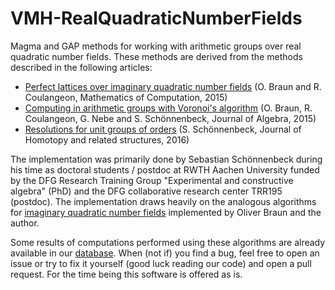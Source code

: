# VMH-RealQuadraticNumberFields
Magma and GAP methods for working with arithmetic groups over real quadratic number fields. These methods are derived from the methods described in the following articles:
* [Perfect lattices over imaginary quadratic number fields](http://de.arxiv.org/abs/1304.0559) (O. Braun and R. Coulangeon, Mathematics of Computation, 2015)
* [Computing in arithmetic groups with Voronoi's algorithm](https://arxiv.org/abs/1407.6234) (O. Braun, R. Coulangeon, G. Nebe and S. Schönnenbeck, Journal of Algebra, 2015)
* [Resolutions for unit groups of orders](https://arxiv.org/abs/1609.08835) (S. Schönnenbeck, Journal of Homotopy and related structures, 2016)

The implementation was primarily done by Sebastian Schönnenbeck during his time as doctoral students / postdoc at RWTH Aachen University funded by the DFG Research Training Group "Experimental and constructive algebra" (PhD) and the DFG collaborative research center TRR195 (postdoc). The implementation draws heavily on the analogous algorithms for [imaginary quadratic number fields](https://github.com/schoennenbeck/VMH-ImaginaryQuadraticNumberFields) implemented by Oliver Braun and the author.

Some results of computations performed using these algorithms are already available in our [database](http://www.math.rwth-aachen.de/~Oliver.Braun/unitgroups/). When (not if) you find a bug, feel free to open an issue or try to fix it yourself (good luck reading our code) and open a pull request. For the time being this software is offered as is.
